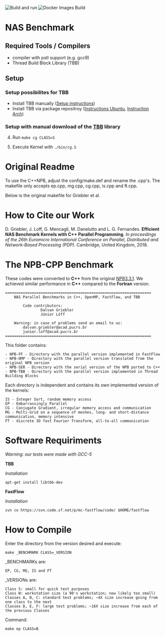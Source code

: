 ![Build and run](https://github.com/mgnisia/nas_pstl/workflows/Build%20and%20run/badge.svg)
![Docker Images Build](https://github.com/mgnisia/nas_pstl/workflows/Docker%20Images%20Build/badge.svg)

# NAS Benchmark

## Required Tools / Compilers

- compiler with pstl support (e.g. gcc9)
- Thread Build Block Library (TBB)

## Setup 

### Setup possibilites for TBB

* Install TBB manually ([Setup instructions](docs/tbb_manual_setup.md))
* Install TBB via package repositroy ([Instructions Ubuntu](docs/tbb_manual_setup.md), [Instruction Arch]()) 


### Setup with manual download of the [TBB]((https://github.com/oneapi-src/oneTBB)) library



4. Run `make cg CLASS=S`

5. Execute Kernel with `./bin/cg.S`


# Original Readme

To use the C++NPB, adjust the config/make.def and rename the .cpp's. The makefile only accepts ep.cpp, mg.cpp, cg.cpp, is.cpp and ft.cpp.

Below is the original makefile for Griebler et al.

# How to Cite our Work
	
D. Griebler, J. Loff, G. Mencagli, M. Danelutto and L. G. Fernandes. **Efficient NAS Benchmark Kernels with C++ Parallel Programming**. *In proceedings of the 26th Euromicro International Conference on Parallel, Distributed and Network-Based Processing (PDP)*. Cambridge, United Kingdom, 2018.

# The NPB-CPP Benchmark

These codes were converted to **C++** from the original [NPB3.3.1](https://www.nas.nasa.gov/publications/npb.html). We achieved similar performance in **C++** compared to the **Fortran** version.

	==================================================================
		NAS Parallel Benchmarks in C++, OpenMP, FastFlow, and TBB
	 												
			Code contributors: 
					Dalvan Griebler    		
					Júnior Löff
													
		Warning: in case of problems send an email to us:					
			dalvan.griebler@acad.pucrs.br			
			junior.loff@acad.pucrs.br				
	==================================================================


This folder contains:

	- NPB-FF - Directory with the parallel version implemented in FastFlow
	- NPB-OMP - Directory with the parallel version translated from the original NPB version
	- NPB-SER - Directory with the serial version of the NPB ported to C++
	- NPB-TBB - Directory with the parallel version implemented in Thread Building Blocks

Each directory is independent and contains its own implemented version of the kernels:

	IS - Integer Sort, random memory access
	EP - Embarrassingly Parallel
	CG - Conjugate Gradient, irregular memory access and communication
	MG - Multi-Grid on a sequence of meshes, long- and short-distance communication, memory intensive
	FT - discrete 3D fast Fourier Transform, all-to-all communication

# Software Requiriments

*Warning: our tests were made with GCC-5*

**TBB**

*Installation*

	apt-get install libtbb-dev

**FastFlow** 

*Installation*

	svn co https://svn.code.sf.net/p/mc-fastflow/code/ $HOME/fastflow


# How to Compile 

Enter the directory from the version desired and execute:

	make _BENCHMARK CLASS=_VERSION


_BENCHMARKs are: 
		
	EP, CG, MG, IS and FT 
																										
_VERSIONs are: 
	
	Class S: small for quick test purposes
	Class W: workstation size (a 90's workstation; now likely too small)	
	Classes A, B, C: standard test problems; ~4X size increase going from one class to the next	
	Classes D, E, F: large test problems; ~16X size increase from each of the previous Classes  


Command:

	make ep CLASS=B